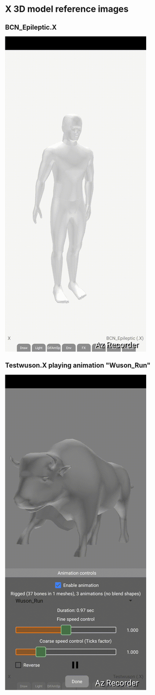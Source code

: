 # X 3D model reference images

## BCN_Epileptic.X
![BCN_Epileptic.X](BCN_Epileptic_X.gif)

## Testwuson.X playing animation "Wuson_Run"
![Testwuson.X](Testwuson_X_anim_Wuson_Run.gif)
